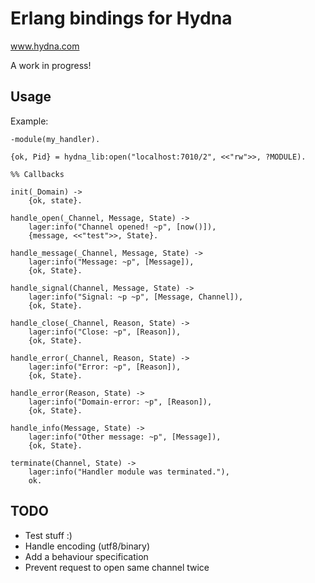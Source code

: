 # Erlang bindings for Hydna

www.hydna.com

A work in progress!

## Usage

Example:

    -module(my_handler).

    {ok, Pid} = hydna_lib:open("localhost:7010/2", <<"rw">>, ?MODULE).

    %% Callbacks

    init(_Domain) ->
        {ok, state}.

    handle_open(_Channel, Message, State) ->
        lager:info("Channel opened! ~p", [now()]),
        {message, <<"test">>, State}.

    handle_message(_Channel, Message, State) ->
        lager:info("Message: ~p", [Message]),
        {ok, State}.

    handle_signal(Channel, Message, State) ->
        lager:info("Signal: ~p ~p", [Message, Channel]),
        {ok, State}.

    handle_close(_Channel, Reason, State) ->
        lager:info("Close: ~p", [Reason]),
        {ok, State}.

    handle_error(_Channel, Reason, State) ->
        lager:info("Error: ~p", [Reason]),
        {ok, State}.

    handle_error(Reason, State) ->
        lager:info("Domain-error: ~p", [Reason]),
        {ok, State}.

    handle_info(Message, State) ->
        lager:info("Other message: ~p", [Message]),
        {ok, State}.

    terminate(Channel, State) ->
        lager:info("Handler module was terminated."),
        ok.

## TODO

* Test stuff :)
* Handle encoding (utf8/binary)
* Add a behaviour specification
* Prevent request to open same channel twice

